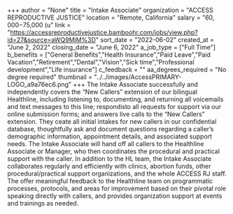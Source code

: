 +++
author = "None"
title = "Intake Associate"
organization = "ACCESS REPRODUCTIVE JUSTICE"
location = "Remote, California"
salary = "$60,000-$75,000 (u"
link = "https://accessreproductivejustice.bamboohr.com/jobs/view.php?id=27&source=aWQ9MjM%3D"
sort_date = "2022-06-02"
created_at = "June 2, 2022"
closing_date = "June 6, 2022"
a_job_type = ["Full Time"]
b_benefits = ["General Benefits","Health Insurance","Paid Leave","Paid Vacation","Retirement","Dental","Vision","Sick time","Professional development","Life insurance"]
c_feedback = ""
aa_degrees_required = "No degree required"
thumbnail = "../../images/AccessPRIMARY-LOGO_a9a76ec6.png"
+++
The Intake Associate successfully and independently covers the “New Callers” extension of our bilingual Healthline, including listening to, documenting, and returning all voicemails and text messages to this line; respondisto all requests for support via our online submission forms; and answers live calls to the “New Callers” extension. They ceate all initial intakes for new callers in our confidential database, thoughtfully ask and document questions regarding a caller’s demographic information, appointment details, and associated support needs. The Intake Associate will hand off all callers to the Healthline Associate or Manager, who then coordinates the procedural and practical support with the caller. In addition to the HL team, the Intake Associate collaborates regularly and efficiently with clinics, abortion funds, other procedural/practical support organizations, and the whole ACCESS RJ staff. The offer meaningful feedback to the Healthline team on programmatic processes, protocols, and areas for improvement based on their pivotal role speaking directly with callers, and provides organization support at events and trainings as needed. 

